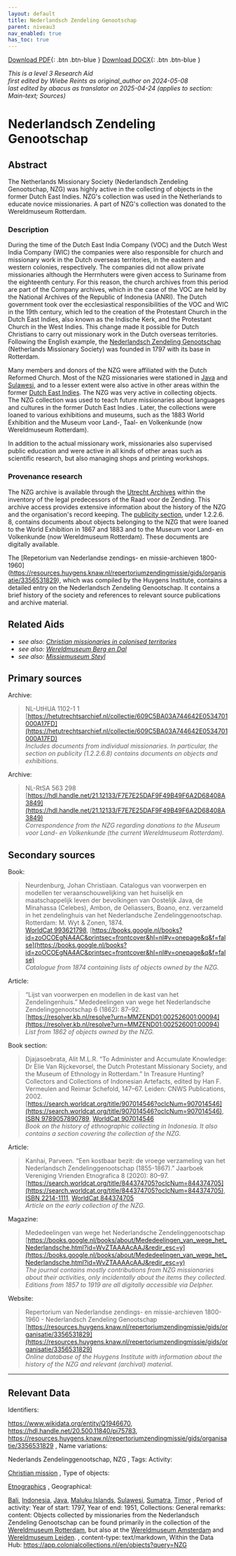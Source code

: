 ```yaml
---
layout: default
title: Nederlandsch Zendeling Genootschap
parent: niveau3
nav_enabled: true
has_toc: true
--- 
```



[Download PDF](https://raw.githubusercontent.com/colonial-heritage/research-guides-dev/refs/heads/main/EXPORTS/PDF/niveau3/English/NZG.pdf){: .btn .btn-blue }     [Download DOCX](https://raw.githubusercontent.com/colonial-heritage/research-guides-dev/refs/heads/main/EXPORTS/DOCX/niveau3/English/NZG.docx){: .btn .btn-blue }

_This is a level 3 Research Aid_  
_first edited by Wiebe Reints as original_author on 2024-05-08_  
_last edited by abacus as translator on 2025-04-24
        (applies to section: Main-text; Sources)_


# Nederlandsch Zendeling Genootschap


## Abstract

The Netherlands Missionary Society (Nederlandsch Zendeling Genootschap, NZG) was highly active in the collecting of objects in the former Dutch East Indies. NZG's collection was used in the Netherlands to educate novice missionaries. A part of NZG's collection was donated to the Wereldmuseum Rotterdam.

### Description

During the time of the Dutch East India Company (VOC) and the Dutch West India Company (WIC) the companies were also responsible for church and missionary work in the Dutch overseas territories, in the eastern and western colonies, respectively. The companies did not allow private missionaries although the Herrnhuters were given access to Suriname from the eighteenth century. For this reason, the church archives from this period are part of the Company archives, which in the case of the VOC are held by the National Archives of the Republic of Indonesia (ANRI). The Dutch government took over the ecclesiastical responsibilities of the VOC and WIC in the 19th century, which led to the creation of the Protestant Church in the Dutch East Indies, also known as the Indische Kerk, and the Protestant Church in the West Indies. This change made it possible for Dutch Christians to carry out missionary work in the Dutch overseas territories. Following the English example, the [Nederlandsch Zendeling Genootschap](https://www.wikidata.org/entity/Q1946670) (Netherlands Missionary Society) was founded in 1797 with its base in Rotterdam.

Many members and donors of the NZG were affiliated with the Dutch Reformed Church. Most of the NZG missionaries were stationed in [Java](https://sws.geonames.org/1642673) and [Sulawesi](https://sws.geonames.org/9062340), and to a lesser extent were also active in other areas within the former [Dutch East Indies](https://sws.geonames.org/1643084). The NZG was very active in collecting objects. The NZG collection was used to teach future missionaries about languages and cultures in the former Dutch East Indies . Later, the collections were loaned to various exhibitions and museums, such as the 1883 World Exhibition and the Museum voor Land-, Taal- en Volkenkunde (now Wereldmuseum Rotterdam).

In addition to the actual missionary work, missionaries also supervised public education and were active in all kinds of other areas such as scientific research, but also managing shops and printing workshops.

### Provenance research

The NZG archive is available through the [Utrecht Archives](https://hetutrechtsarchief.nl/onderzoek/resultaten/archieven?mivast=39&mizig=210&miadt=39&miview=inv2&milang=nl&mizk_alle=1102-1&micode=1102-1) within the inventory of the legal predecessors of the Raad voor de Zending. This archive access provides extensive information about the history of the NZG and the organisation's record keeping. The [publicity section](https://hetutrechtsarchief.nl/collectie/609C5B9FAC4B4642E0534701000A17FD), under 1.2.2.6. 8, contains documents about objects belonging to the NZG that were loaned to the World Exhibition in 1867 and 1883 and to the Museum voor Land- en Volkenkunde (now Wereldmuseum Rotterdam). These documents are digitally available.

The [Repetorium van Nederlandse zendings- en missie-archieven 1800-1960] (https://resources.huygens.knaw.nl/repertoriumzendingmissie/gids/organisatie/3356531829), which was compiled by the Huygens Institute, contains a detailed entry on the Nederlandsch Zendeling Genootschap. It contains a brief history of the society and references to relevant source publications and archive material. 


## Related Aids

 - _see also: [Christian missionaries in colonised territories](niveau2/English/ChristianMission_20240417.yml)_  
 - _see also: [Wereldmuseum Berg en Dal](niveau3/English/WMBergEnDal_20241001.yml)_  
 - _see also: [Missiemuseum Steyl](niveau3/English/MissiemuseumSteyl_20241021.yml)_  

## Primary sources

Archive:
  > NL-UtHUA 1102-1 1  
> [https://hetutrechtsarchief.nl/collectie/609C5BA03A744642E0534701000A17FD](https://hetutrechtsarchief.nl/collectie/609C5BA03A744642E0534701000A17FD)  
> _Includes documents from individual missionaries. In particular, the section on publicity (1.2.2.6.8) contains documents on objects and exhibitions._  

Archive:
  > NL-RtSA 563  298  
> [https://hdl.handle.net/21.12133/F7E7E25DAF9F49B49F6A2D68408A3849](https://hdl.handle.net/21.12133/F7E7E25DAF9F49B49F6A2D68408A3849)  
> _Correspondence from the NZG regarding donations to the Museum voor Land- en Volkenkunde (the current Wereldmuseum Rotterdam)._  

## Secondary sources

Book:
  > Neurdenburg, Johan Christiaan. Catalogus van voorwerpen en modellen ter veraanschouwelijking van het huiselijk en maatschappelijk leven der bevolkingen van Oostelijk Java, de Minahassa (Celebes), Ambon, de Oeliassers, Boano, enz. verzameld in het zendelinghuis van het Nederlandsche Zendelinggenootschap. Rotterdam: M. Wyt & Zonen, 1874.  
> [WorldCat 993621798](https://search.worldcat.org/title/993621798), [https://books.google.nl/books?id=zoOCOEgNA4AC&printsec=frontcover&hl=nl#v=onepage&q&f=false](https://books.google.nl/books?id=zoOCOEgNA4AC&printsec=frontcover&hl=nl#v=onepage&q&f=false)  
> _Catalogue from 1874 containing lists of objects owned by the NZG._  

Article:
  > “Lijst van voorwerpen en modellen in de kast van het Zendelingenhuis.” Mededeelingen van wege het Nederlandsche Zendelinggenootschap 6 (1862): 87–92.  
> [https://resolver.kb.nl/resolve?urn=MMZEND01:002526001:00094](https://resolver.kb.nl/resolve?urn=MMZEND01:002526001:00094)  
> _List from 1862 of objects owned by the NZG._  

Book section:
  > Djajasoebrata, Alit M.L.R. “To Administer and Accumulate Knowledge: Dr Elie Van Rijckevorsel, the Dutch Protestant Missionary Society, and the Museum of Ethnology in Rotterdam.” In Treasure Hunting? Collectors and Collections of Indonesian Artefacts, edited by Han F. Vermeulen and Reimar Schefold, 147–67. Leiden: CNWS Publications, 2002.  
> [https://search.worldcat.org/title/907014546?oclcNum=907014546](https://search.worldcat.org/title/907014546?oclcNum=907014546), [ISBN 9789057890789](https://isbnsearch.org/isbn/9789057890789), [WorldCat 907014546](https://search.worldcat.org/title/907014546)  
> _Book on the history of ethnographic collecting in Indonesia. It also contains a section covering the collection of the NZG._  

Article:
  > Kanhai, Parveen. “Een kostbaar bezit: de vroege verzameling van het Nederlandsch Zendelinggenootschap (1855-1867).” Jaarboek Vereniging Vrienden Etnografica 8 (2020): 80–97.  
> [https://search.worldcat.org/title/844374705?oclcNum=844374705](https://search.worldcat.org/title/844374705?oclcNum=844374705), [ISBN 2214-1111](https://portal.issn.org/resource/ISSN/2214-1111), [WorldCat 844374705](https://search.worldcat.org/title/844374705)  
> _Article on the early collection of the NZG._  

Magazine:
  > Mededeelingen van wege het Nederlandsche Zendelinggenootschap  
> [https://books.google.nl/books/about/Mededeelingen_van_wege_het_Nederlandsche.html?id=WvZTAAAAcAAJ&redir_esc=y](https://books.google.nl/books/about/Mededeelingen_van_wege_het_Nederlandsche.html?id=WvZTAAAAcAAJ&redir_esc=y)  
> _The journal contains mostly contributions from NZG missionaries about their activities, only incidentally about the items they collected. Editions from 1857 to 1919 are all digitally accessible via Delpher._  

Website:
  > Repertorium van Nederlandse zendings- en missie-archieven 1800-1960 - Nederlandsch Zendeling Genootschap  
> [https://resources.huygens.knaw.nl/repertoriumzendingmissie/gids/organisatie/3356531829](https://resources.huygens.knaw.nl/repertoriumzendingmissie/gids/organisatie/3356531829)  
> _Online database of the Huygens Institute with information about the history of the NZG and relevant (archival) material._  



---
## Relevant Data 
Identifiers:
  
https://www.wikidata.org/entity/Q1946670, https://hdl.handle.net/20.500.11840/pi75783, https://resources.huygens.knaw.nl/repertoriumzendingmissie/gids/organisatie/3356531829
,
  Name variations:
  
Nederlands Zendelinggenootschap, NZG
,
  Tags:
  Activity:
  
[Christian mission](https://hdl.handle.net/20.500.11840/termmaster25128)
,
  Type of objects:
  
[Etnographics](http://vocab.getty.edu/aat/300234108)
,
  Geographical:
  
[Bali](https://sws.geonames.org/1650534/), [Indonesia](https://sws.geonames.org/1643084/), [Java](https://sws.geonames.org/1642673/), [Maluku Islands](https://sws.geonames.org/1636629/), [Sulawesi](https://sws.geonames.org/9062340/), [Sumatra](https://sws.geonames.org/1626198/), [Timor](https://sws.geonames.org/1623843/)
,
  Period of activity:
  Year of start:
  1797,
  Year of end:
  1951,
  Collections:
  General remarks:
  content:
  Objects collected by missionaries from the Nederlandsch Zendeling Genootschap can be found primarily in the collection of the [Wereldmuseum Rotterdam](https://www.wikidata.org/entity/Q2042754), but also at the [Wereldmuseum Amsterdam](https://www.wikidata.org/entity/Q1131589) and [Wereldmuseum Leiden](https://www.wikidata.org/entity/Q17339437).
,
  content-type:
  text/markdown,
  Within the Data Hub:
  https://app.colonialcollections.nl/en/objects?query=NZG
        
